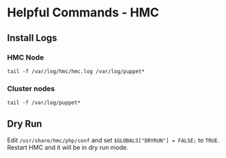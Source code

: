 # Helpful Commands - HMC

## Install Logs

### HMC Node

	tail -f /var/log/hmc/hmc.log /var/log/puppet*

### Cluster nodes
	
	tail -f /var/log/puppet*

## Dry Run

Edit `/usr/share/hmc/php/conf` and set `$GLOBALS["DRYRUN"] = FALSE;` to `TRUE`.  Restart HMC and it will be in dry run mode.
